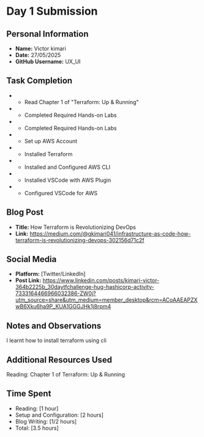 # Day 1 Submission

## Personal Information
- **Name:** Victor kimari
- **Date:** 27/05/2025
- **GitHub Username:** UX_UI

## Task Completion
- * Read Chapter 1 of "Terraform: Up & Running"
- * Completed Required Hands-on Labs
- * Completed Required Hands-on Labs
- * Set up AWS Account
- * Installed Terraform
- * Installed and Configured AWS CLI
- * Installed VSCode with AWS Plugin
- * Configured VSCode for AWS

## Blog Post
- **Title:** How Terraform is Revolutionizing DevOps
- **Link:** https://medium.com/@gkimari041/infrastructure-as-code-how-terraform-is-revolutionizing-devops-302156d71c2f

## Social Media
- **Platform:** [Twitter/LinkedIn]
- **Post Link:** https://www.linkedin.com/posts/kimari-victor-364b2225b_30daytfchallenge-hug-hashicorp-activity-7333164466966032386-ZW0j?utm_source=share&utm_medium=member_desktop&rcm=ACoAAEAPZXwB6Xku6ha9P_KUA1GGGJHk1j8rpm4

## Notes and Observations
I learnt how to install terraform using cli

## Additional Resources Used
Reading: Chapter 1 of Terraform: Up & Running

## Time Spent
- Reading: [1 hour]
- Setup and Configuration: [2 hours]
- Blog Writing: [1/2 hours]
- Total: [3.5 hours] 



